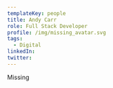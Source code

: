 ```yaml
---
templateKey: people
title: Andy Carr
role: Full Stack Developer
profile: /img/missing_avatar.svg
tags:
  - Digital
linkedIn: 
twitter: 
---
```


Missing